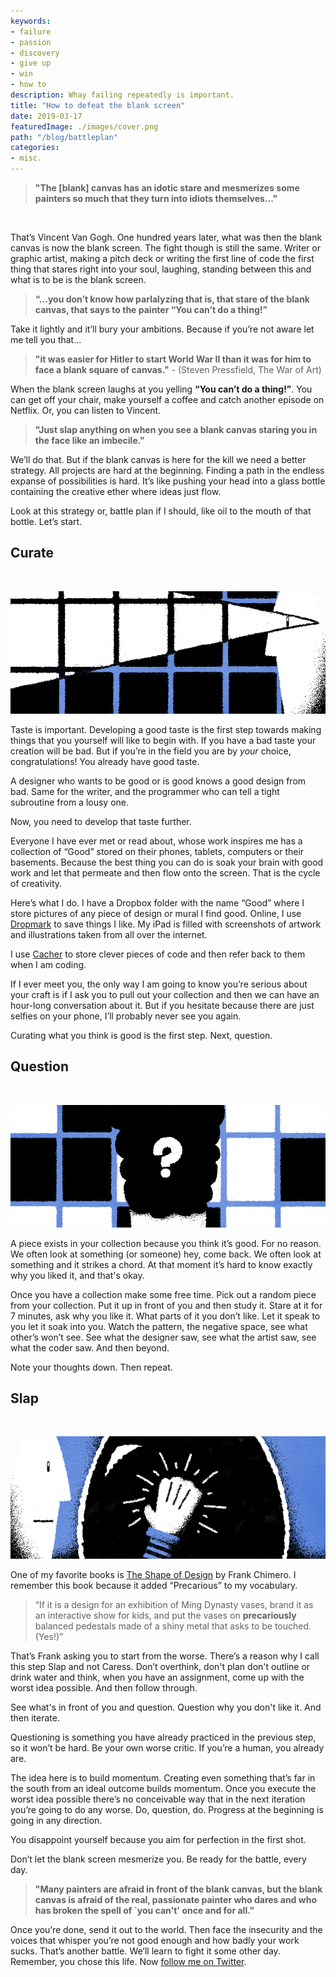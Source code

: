 ```yaml
---
keywords:
- failure
- passion
- discovery
- give up
- win
- how to
description: Whay failing repeatedly is important.
title: "How to defeat the blank screen"
date: 2019-03-17
featuredImage: ./images/cover.png
path: "/blog/battleplan"
categories:
- misc.
---
```


> **"The [blank] canvas has an idotic stare and mesmerizes some painters so much that they turn into idiots themselves..."**
<br/>


That’s Vincent Van Gogh. One hundred years later, what was then the blank canvas is now the blank screen. The fight though is still the same. Writer or graphic artist, making a pitch deck or writing the first line of code the first thing that stares right into your soul, laughing, standing between this and what is to be is the blank screen. 

> **“...you don’t know how parlalyzing that is, that stare of the blank canvas, that says to the painter “You can’t do a thing!”**

Take it lightly and it’ll bury your ambitions. Because if you’re not aware let me tell you that...

> **"it was easier for Hitler to start World War II than it was for him to face a blank square of canvas."** - (Steven Pressfield, The War of Art)

When the blank screen laughs at you yelling **“You can’t do a thing!”**. You can get off your chair, make yourself a coffee and catch another episode on Netflix. Or, you can listen to Vincent.

> **"Just slap anything on when you see a blank canvas staring you in the face like an imbecile."**

We’ll do that. But if the blank canvas is here for the kill we need a better strategy. All projects are hard at the beginning. Finding a path in the endless expanse of possibilities is hard. It’s like pushing your head into a glass bottle containing the creative ether where ideas just flow. 

Look at this strategy or, battle plan if I should, like oil to the mouth of that bottle. Let’s start.

## Curate
<br/>

![](./images/1.png)

Taste is important. Developing a good taste is the first step towards making things that you yourself will like to begin with. If you have a bad taste your creation will be bad. But if you’re in the field you are by *your* choice, congratulations! You already have good taste.

A designer who wants to be good or is good knows a good design from bad. Same for the writer, and the programmer who can tell a tight subroutine from a lousy one.

Now, you need to develop that taste further.

Everyone I have ever met or read about, whose work inspires me has a collection of “Good” stored on their phones, tablets, computers or their basements. Because the best thing you can do is soak your brain with good work and let that permeate and then flow onto the screen. That is the cycle of creativity.

Here’s what I do. I have a Dropbox folder with the name “Good” where I store pictures of any piece of design or mural I find good. Online, I use [Dropmark](https://dropmark.com) to save things I like. My iPad is filled with screenshots of artwork and illustrations taken from all over the internet.

I use [Cacher](https://www.cacher.io/) to store clever pieces of code and then refer back to them when I am coding.

If I ever meet you, the only way I am going to know you’re serious about your craft is if I ask you to pull out your collection and then we can have an hour-long conversation about it. But if you hesitate because there are just selfies on your phone, I’ll probably never see you again.

Curating what you think is good is the first step. Next, question.

## Question
<br/>

![](./images/3.png)

A piece exists in your collection because you think it’s good. For no reason. We often look at something (or someone) hey, come back. We often look at something and it strikes a chord. At that moment it’s hard to know exactly why you liked it, and that's okay.

Once you have a collection make some free time. Pick out a random piece from your collection. Put it up in front of you and then study it. Stare at it for 7 minutes, ask why you like it. What parts of it you don’t like. Let it speak to you let it soak into you. Watch the pattern, the negative space, see what other’s won’t see. See what the designer saw, see what the artist saw, see what the coder saw. And then beyond.

Note your thoughts down. Then repeat.

## Slap
<br/>

![](./images/4.gif)

One of my favorite books is [The Shape of Design](https://shapeofdesignbook.com/) by Frank Chimero. I remember this book because it added “Precarious” to my vocabulary.

> “If it is a design for an exhibition of Ming Dynasty vases, brand it as an interactive show for kids, and put the vases on **precariously** balanced pedestals made of a shiny metal that asks to be touched. (Yes!)”

That’s Frank asking you to start from the worse. There’s a reason why I call this step Slap and not Caress. Don’t overthink, don't plan don't outline or drink water and think, when you have an assignment, come up with the worst idea possible. And then follow through.

See what's in front of you and question. Question why you don't like it. And then iterate.

Questioning is something you have already practiced in the previous step, so it won’t be hard. Be your own worse critic. If you’re a human, you already are.

The idea here is to build momentum. Creating even something that’s far in the south from an ideal outcome builds momentum. Once you execute the worst idea possible there’s no conceivable way that in the next iteration you’re going to do any worse. Do, question, do. Progress at the beginning is going in any direction.

You disappoint yourself because you aim for perfection in the first shot.

Don’t let the blank screen mesmerize you. Be ready for the battle, every day.

> **"Many painters are afraid in front of the blank canvas, but the blank canvas is afraid of the real, passionate painter who dares and who has broken the spell of `you can't' once and for all.”**

Once you’re done, send it out to the world. Then face the insecurity and the voices that whisper you’re not good enough and how badly your work sucks. That’s another battle. We’ll learn to fight it some other day. Remember, you chose this life. Now [follow me on Twitter](https://twitter.com/nashvail).